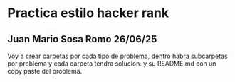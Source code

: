 # Practica estilo hacker rank
## Juan Mario Sosa Romo 26/06/25

Voy a crear carpetas por cada tipo de problema, dentro habra subcarpetas por problema y cada carpeta tendra solucion.<extension de lenguaje> y su README.md con un copy paste del problema.
